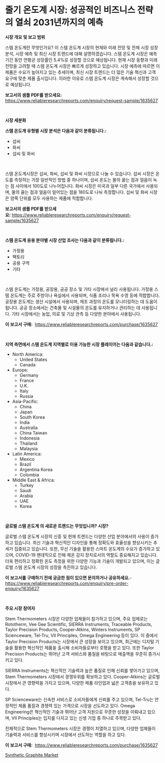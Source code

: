 <p><h1>줄기 온도계 시장: 성공적인 비즈니스 전략의 열쇠 2031년까지의 예측</h1></p><p><strong>시장 개요 및 보고 범위</strong></p>
<p><p>스템 온도계란 무엇인가요? 이 스템 온도계 시장의 현재와 미래 전망 및 전체 시장 성장 분석, 시장 예측 및 최신 시장 트렌드에 대해 설명하겠습니다. 스템 온도계 시장은 예측 기간 동안 연평균 성장률인 5.4%로 성장할 것으로 예상됩니다. 현재 시장 동향과 미래 전망을 고려할 때 스템 온도계 시장은 빠르게 성장하고 있습니다. 시장 예측에 따르면 이 제품은 수요가 높아지고 있는 추세이며, 최신 시장 트렌드는 더 많은 기술 혁신과 고객 요구에 맞춘 제품 출시입니다. 이러한 이유로 스템 온도계 시장은 계속해서 성장할 것으로 예상됩니다.</p></p>
<p><strong>보고서의 샘플 PDF를 받으세요:</strong> <a href="https://www.reliableresearchreports.com/enquiry/request-sample/1635627">https://www.reliableresearchreports.com/enquiry/request-sample/1635627</a></p>
<p>&nbsp;</p>
<p><strong>시장 세분화</strong></p>
<p><strong>스템 온도계 유형별 시장 분석은 다음과 같이 분류됩니다.:</strong></p>
<p><ul><li>섭씨</li><li>화씨</li><li>섭씨 및 화씨</li></ul></p>
<p>&nbsp;</p>
<p><p>스템 온도계시장은 섭씨, 화씨, 섭씨 및 화씨 시장으로 나눌 수 있습니다. 섭씨 시장은 온도를 측정하는 가장 일반적인 방법 중 하나이며, 섭씨 온도는 물의 끓는 점과 얼음이 녹는 점 사이에서 100도로 나누어집니다. 화씨 시장은 미국과 일부 다른 국가에서 사용되며, 물의 끓는 점과 얼음이 얼어있는 점을 180도로 나눠 측정합니다. 섭씨 및 화씨 시장은 양쪽 단위를 모두 사용하는 제품에 적합합니다.</p></p>
<p><strong>보고서의 샘플 PDF를 받으세요:</strong>&nbsp;<a href="https://www.reliableresearchreports.com/enquiry/request-sample/1635627">https://www.reliableresearchreports.com/enquiry/request-sample/1635627</a></p>
<p>&nbsp;</p>
<p><strong> 스템 온도계 응용 분야별 시장 산업 조사는 다음과 같이 분류됩니다.:</strong></p>
<p><ul><li>가정용</li><li>팩토리</li><li>공용 구역</li><li>기타</li></ul></p>
<p>&nbsp;</p>
<p><p>스템 온도계는 가정용, 공장용, 공공 장소 및 기타 시장에서 널리 사용됩니다. 가정용 스템 온도계는 주로 주방이나 욕실에서 사용되며, 식품 조리나 목욕 수영 등에 적합합니다. 공장용 온도계는 생산 시설에서 사용되며, 제조 과정의 온도를 모니터링하는 데 도움이 됩니다. 공공 장소에서는 건축물 및 시설물의 온도를 유지하거나 관리하는 데 사용됩니다. 기타 시장에서는 농업, 의료 및 기상 관측 등 다양한 분야에서 사용됩니다.</p></p>
<p><strong>이 보고서 구매:</strong>&nbsp; <a href="https://www.reliableresearchreports.com/purchase/1635627">https://www.reliableresearchreports.com/purchase/1635627</a></p>
<p>&nbsp;</p>
<p><strong>지역 측면에서 스템 온도계 지역별로 이용 가능한 시장 플레이어는 다음과 같습니다.:</strong></p>
<p><ul>
    <li>
        North America:
        <ul>
            <li>United States</li>
            <li>Canada</li>
        </ul>
    </li>
    <li>
        Europe:
        <ul>
            <li>Germany</li>
            <li>France</li>
            <li>U.K.</li>
            <li>Italy</li>
            <li>Russia</li>
        </ul>
    </li>
    <li>
        Asia-Pacific:
        <ul>
            <li>China</li>
            <li>Japan</li>
            <li>South Korea</li>
            <li>India</li>
            <li>Australia</li>
            <li>China Taiwan</li>
            <li>Indonesia</li>
            <li>Thailand</li>
            <li>Malaysia</li>
        </ul>
    </li>
    <li>
        Latin America:
        <ul>
            <li>Mexico</li>
            <li>Brazil</li>
            <li>Argentina Korea</li>
            <li>Colombia</li>
        </ul>
    </li>
    <li>
        Middle East & Africa:
        <ul>
            <li>Turkey</li>
            <li>Saudi</li>
            <li>Arabia</li>
            <li>UAE</li>
            <li>Korea</li>
        </ul>
    </li>
    </ul></p>
<p>&nbsp;</p>
<p><strong>글로벌 스템 온도계 의 새로운 트렌드는 무엇입니까? 시장?</strong></p>
<p><p>글로벌 스템 온도계 시장의 신흥 및 현재 트렌드는 다양한 산업 분야에서의 사용이 증가하고 있습니다. 최신 기술과 혁신적인 디자인을 통해 정확도와 효율성을 향상시키는 추세가 집중되고 있습니다. 또한, 무선 기술을 활용한 스마트 온도계의 수요가 증가하고 있으며, COVID-19 팬데믹으로 인해 체온 감지 장치로서의 역할도 중요해지고 있습니다. 더욱 편리하고 정확한 온도 측정을 위한 다양한 기능과 기술이 개발되고 있으며, 이는 글로벌 스템 온도계 시장의 성장을 촉진하고 있습니다.</p></p>
<p><strong>이 보고서를 구매하기 전에 궁금한 점이 있으면 문의하거나 공유하세요.</strong>- <a href="https://www.reliableresearchreports.com/enquiry/pre-order-enquiry/1635627">https://www.reliableresearchreports.com/enquiry/pre-order-enquiry/1635627</a></p>
<p>&nbsp;</p>
<p><strong>주요 시장 참여자</strong></p>
<p><p>Stem Thermometers 시장은 다양한 업체들이 참가하고 있으며, 주요 업체로는 Rototherm, Vee Gee Scientific, SIERRA Instruments, Traceable Products, Taylor Precision Products, Cooper-Atkins, Winters Instruments, SP Scienceware, Tel-Tru, VII Principles, Omega Engineering 등이 있다. 이 중에서 Taylor Precision Products는 시장에서 큰 성장을 보이고 있으며, 최근에는 디지털 기술을 활용한 혁신적인 제품을 출시해 소비자들로부터 호평을 받고 있다. 또한 Taylor Precision Products는 뛰어난 고객 서비스와 품질을 바탕으로 매출액을 꾸준히 증가시키고 있다.</p><p>SIERRA Instruments는 혁신적인 기술력과 높은 품질로 인해 신뢰를 쌓아가고 있으며, Stem Thermometers 시장에서 경쟁우위를 확보하고 있다. Cooper-Atkins는 글로벌 시장에서 큰 영향력을 가지고 있으며, 다양한 제품 라인업과 넓은 고객층을 보유하고 있다.</p><p>SP Scienceware는 신속한 서비스로 소비자들에게 신뢰를 주고 있으며, Tel-Tru는 안정적인 제품 품질과 경쟁력 있는 가격으로 시장을 선도하고 있다. Omega Engineering은 혁신적인 기술과 뛰어난 고객 지원으로 꾸준한 성장을 이뤄내고 있으며, VII Principles는 입지를 다지고 있는 신생 기업 중 하나로 주목받고 있다.</p><p>전체적으로 Stem Thermometers 시장은 경쟁이 치열하고 있으며, 다양한 업체들이 기술력과 서비스를 향상시키며 시장에서 선도하는 역할을 하고 있다.</p></p>
<p><strong>이 보고서 구매:</strong>&nbsp;&nbsp;<a href="https://www.reliableresearchreports.com/purchase/1635627">https://www.reliableresearchreports.com/purchase/1635627</a></p>
<p><p><a href="https://lydian-appliance-61d.notion.site/Synthetic-Graphite-Market-Challenges-Opportunities-and-Growth-Drivers-and-Major-Market-Players-fo-37e2898189f84692b754e89b27de3535">Synthetic Graphite Market</a></p></p>
